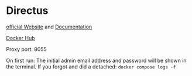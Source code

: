 # Directus

[official Website](https://directus.io/) and [Documentation](https://docs.directus.io/)

[Docker Hub](https://hub.docker.com/r/directus/directus)

Proxy port: 8055

On first run: The initial admin email address and password will be shown in the terminal. 
If you forgot and did a detached: ```docker compose logs -f```
